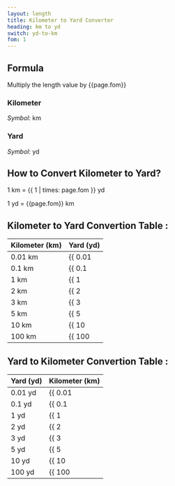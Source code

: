```yaml
---
layout: length
title: Kilometer to Yard Converter
heading: km to yd
switch: yd-to-km
fom: 1
---
```


## Formula
Multiply the length value by {{page.fom}}

### Kilometer
*Symbol*: km

### Yard
*Symbol*: yd

## How to Convert Kilometer to Yard?
1 km = {{ 1 | times: page.fom }} yd

1 yd = {{page.fom}} km

## Kilometer to Yard Convertion Table :

| Kilometer (km) | Yard (yd) |
| ---- | ---- |
| 0.01 km | {{ 0.01 | times: page.fom | round: 5 }} yd |
| 0.1 km | {{ 0.1 | times: page.fom | round: 5 }} yd |
| 1 km | {{ 1 | times: page.fom | round: 5 }} yd |
| 2 km | {{ 2 | times: page.fom | round: 5 }} yd |
| 3 km | {{ 3 | times: page.fom | round: 5 }} yd |
| 5 km | {{ 5 | times: page.fom | round: 5 }} yd |
| 10 km | {{ 10 | times: page.fom | round: 5 }} yd |
| 100 km | {{ 100 | times: page.fom | round: 5 }} yd |

## Yard to Kilometer Convertion Table :

| Yard (yd) | Kilometer (km) |
| ---- | ---- |
| 0.01 yd | {{ 0.01 | divided_by: page.fom | round: 5 }} km |
| 0.1 yd | {{ 0.1 | divided_by: page.fom | round: 5 }} km |
| 1 yd | {{ 1 | divided_by: page.fom | round: 5 }} km |
| 2 yd | {{ 2 | divided_by: page.fom | round: 5 }} km |
| 3 yd | {{ 3 | divided_by: page.fom | round: 5 }} km |
| 5 yd | {{ 5 | divided_by: page.fom | round: 5 }} km |
| 10 yd | {{ 10 | divided_by: page.fom | round: 5 }} km |
| 100 yd | {{ 100 | divided_by: page.fom | round: 5 }} km |

<script>
selectInput[8].selected = true
selectOutput[6].selected = true
</script>
